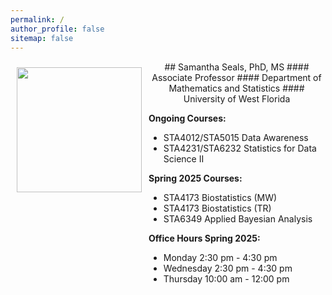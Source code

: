 ```yaml
---
permalink: /
author_profile: false
sitemap: false
---
```


<div style="display: flex;">

<div style="flex: 25%; padding: 10px;">
<center>
<img src = "https://raw.githubusercontent.com/samanthaseals/samanthaseals.github.io/refs/heads/master/files/logo/me.png" width=200>
</center>
</div>

<div style="flex: 75%; padding: 1px;">

<center>
## Samantha Seals, PhD, MS
#### Associate Professor
#### Department of Mathematics and Statistics
#### University of West Florida
</center>

**Ongoing Courses:**

<!--
<ul>
  <li>[STA4012/STA5015 Data Awareness]()</li>
  <li>[STA4231/STA6232 Statistics for Data Science II]()</li>
</ul>
-->

<ul>
  <li>STA4012/STA5015 Data Awareness</li>
  <li>STA4231/STA6232 Statistics for Data Science II</li>
</ul>

**Spring 2025 Courses:**

<ul>
  <li>STA4173 Biostatistics (MW)</li>
  <li>STA4173 Biostatistics (TR)</li>
  <li>STA6349 Applied Bayesian Analysis</li>
</ul>

<!--
<ul>
  <li>[STA4173 Biostatistics (MW)](http://samanthaseals.github.io/STA4173Sp25MW)</li>
  <li>[STA4173 Biostatistics (TR)](http://samanthaseals.github.io/STA4173Sp25TR)</li>
  <li>[STA6349 Applied Bayesian Analysis](http://samanthaseals.github.io/STA6349Sp25)</li>
</ul>
-->

**Office Hours Spring 2025:**

<ul>
  <li>Monday 2:30 pm - 4:30 pm</li>
  <li>Wednesday 2:30 pm - 4:30 pm</li>
  <li>Thursday 10:00 am - 12:00 pm</li>
</ul>
